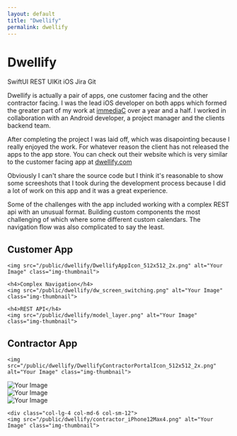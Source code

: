 ```yaml
---
layout: default
title: "Dwellify"
permalink: dwellify
---
```


<div class="row pb-3">

  <h1>Dwellify</h1>

<!-- match the thumbnail -->
  <div>
    <span class="tag-cloud">SwiftUI</span>
    <span class="tag-cloud">REST</span>
    <span class="tag-cloud">UIKit</span>
    <span class="tag-cloud">iOS</span>
    <span class="tag-cloud">Jira</span>
    <span class="tag-cloud">Git</span>
  </div>

  <p>Dwellify is actually a pair of apps, one customer facing and the other contractor facing. I was the lead iOS developer on both apps which formed the greater part of my work at <a href="/immediaC">immediaC</a> over a year and a half. I worked in collaboration with an Android developer, a project manager and the clients backend team.</p>
  
  <p class="pt-3">After completing the project I was laid off, which was disapointing because I really enjoyed the work. For whatever reason the client has not released the apps to the app store. You can check out their website which is very similar to the customer facing app at <a href="https://dwellify.com" target="blank">dwellify.com</a></p>

  <p class="pt-3">Obviously I can't share the source code but I think it's reasonable to show some screeshots that I took during the development process because I did a lot of work on this app and it was a great experience.</p>

  <p class="pt-3">Some of the challenges with the app included working with a complex REST api with an unusual format. Building custom components the most challenging of which where some different custom calendars. The navigation flow was also complicated to say the least.</p>

</div>

<div class="row">

<div class="col-lg-6 col-md-12 col-sm-12">
<h2>Customer App</h2>

    <img src="/public/dwellify/DwellifyAppIcon_512x512_2x.png" alt="Your Image" class="img-thumbnail">
  </div>
</div>
    
<div class="row">
  <div class="col text-center">

    <h4>Complex Navigation</h4>
    <img src="/public/dwellify/dw_screen_switching.png" alt="Your Image" class="img-thumbnail">
  </div>

</div>

<div class="row">
  <div class="col text-center">

    <h4>REST API</h4>
    <img src="/public/dwellify/model_layer.png" alt="Your Image" class="img-thumbnail">
  </div>

</div>

<div class="row">
<h2>Contractor App</h2>

  <div class="col-lg-6 col-md-12 col-sm-12">

    <img src="/public/dwellify/DwellifyContractorPortalIcon_512x512_2x.png" alt="Your Image" class="img-thumbnail">
  </div>

<div class="col-lg-4 col-md-6 col-sm-12">
    <img src="/public/dwellify/contractor_iPhone12Max1.png" alt="Your Image" class="img-thumbnail">
  </div>

<div class="col-lg-4 col-md-6 col-sm-12">
    <img src="/public/dwellify/contractor_iPhone12Max2.png" alt="Your Image" class="img-thumbnail">
  </div>

  <div class="col-lg-4 col-md-6 col-sm-12">
    <img src="/public/dwellify/contractor_iPhone12Max3.png" alt="Your Image" class="img-thumbnail">
  </div>

    <div class="col-lg-4 col-md-6 col-sm-12">
    <img src="/public/dwellify/contractor_iPhone12Max4.png" alt="Your Image" class="img-thumbnail">
  </div>
</div>